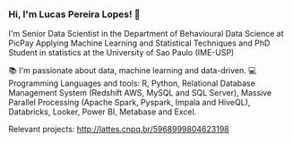 ### Hi, I'm Lucas Pereira Lopes! 👋

I'm Senior Data Scientist in the Department of Behavioural Data Science at PicPay Applying Machine Learning and Statistical Techniques and PhD Student in statistics at the University of Sao Paulo (IME-USP)

📚 I'm passionate about data, machine learning and data-driven. 
💻 Programming Languages and tools: R, Python, Relational Database Management System (Redshift AWS, MySQL and SQL Server), Massive Parallel Processing (Apache Spark, Pyspark, Impala and HiveQL), Databricks, Looker, Power BI, Metabase and Excel.

Relevant projects: http://lattes.cnpq.br/5968999804623198 


<!--
**lucaslopes25/lucaslopes25** is a ✨ _special_ ✨ repository because its `README.md` (this file) appears on your GitHub profile.

